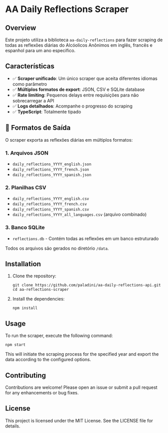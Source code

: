 # AA Daily Reflections Scraper

## Overview
Este projeto utiliza a biblioteca `aa-daily-reflections` para fazer scraping de todas as reflexões diárias do Alcóolicos Anônimos em inglês, francês e espanhol para um ano específico.

## Características

- ✅ **Scraper unificado**: Um único scraper que aceita diferentes idiomas como parâmetro
- ✅ **Múltiplos formatos de export**: JSON, CSV e SQLite database
- ✅ **Rate limiting**: Pequenos delays entre requisições para não sobrecarregar a API
- ✅ **Logs detalhados**: Acompanhe o progresso do scraping
- ✅ **TypeScript**: Totalmente tipado

## 📄 Formatos de Saída

O scraper exporta as reflexões diárias em múltiplos formatos:

### 1. Arquivos JSON
- `daily_reflections_YYYY_english.json`
- `daily_reflections_YYYY_french.json` 
- `daily_reflections_YYYY_spanish.json`

### 2. Planilhas CSV
- `daily_reflections_YYYY_english.csv`
- `daily_reflections_YYYY_french.csv`
- `daily_reflections_YYYY_spanish.csv`
- `daily_reflections_YYYY_all_languages.csv` (arquivo combinado)

### 3. Banco SQLite
- `reflections.db` - Contém todas as reflexões em um banco estruturado

Todos os arquivos são gerados no diretório `/data`.

## Installation
1. Clone the repository:
   ```
   git clone https://github.com/paladini/aa-daily-reflections-api.git
   cd aa-reflections-scraper
   ```

2. Install the dependencies:
   ```
   npm install
   ```

## Usage
To run the scraper, execute the following command:
```
npm start
```

This will initiate the scraping process for the specified year and export the data according to the configured options.

## Contributing
Contributions are welcome! Please open an issue or submit a pull request for any enhancements or bug fixes.

## License
This project is licensed under the MIT License. See the LICENSE file for details.
